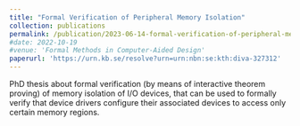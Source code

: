 ```yaml
---
title: "Formal Verification of Peripheral Memory Isolation"
collection: publications
permalink: /publication/2023-06-14-formal-verification-of-peripheral-memory-isolation-4
#date: 2022-10-19
#venue: 'Formal Methods in Computer-Aided Design'
paperurl: 'https://urn.kb.se/resolve?urn=urn:nbn:se:kth:diva-327312'
---
```

PhD thesis about formal verification (by means of interactive theorem proving) of memory isolation of I/O devices, that can be used to formally verify that device drivers configure their associated devices to access only certain memory regions.
